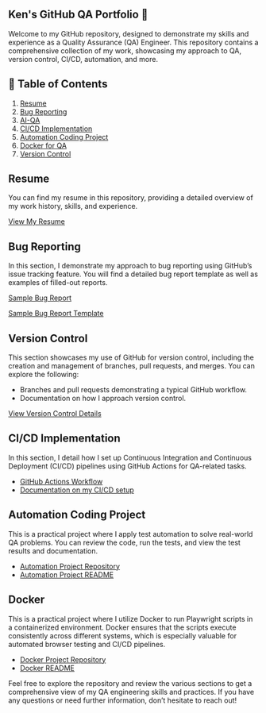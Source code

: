 ## Ken's GitHub QA Portfolio 👋
Welcome to my GitHub repository, designed to demonstrate my skills and experience as a Quality Assurance (QA) Engineer. This repository contains a comprehensive collection of my work, showcasing my approach to QA, version control, CI/CD, automation, and more.
## 📄 Table of Contents

1. [Resume](https://github.com/Ken-nedy1/Resume)
2. [Bug Reporting](https://github.com/Ken-nedy1/Bug-Reporting)
3. [AI-QA](https://github.com/Ken-nedy1/AI-QA)
4. [CI/CD Implementation](https://github.com/Ken-nedy1/CI-CD)
5. [Automation Coding Project](https://github.com/Ken-nedy1/Automation-Project)
6. [Docker for QA](https://github.com/Ken-nedy1/Docker-QA)
7. [Version Control](https://github.com/Ken-nedy1/Version-Control)

## Resume
You can find my resume in this repository, providing a detailed overview of my work history, skills, and experience.

[View My Resume](https://github.com/Ken-nedy1/Resume)

## Bug Reporting
In this section, I demonstrate my approach to bug reporting using GitHub’s issue tracking feature. You will find a detailed bug report template as well as examples of filled-out reports.

[Sample Bug Report](https://github.com/Ken-nedy1/Bug-Reporting)

[Sample Bug Report Template](https://github.com/Ken-nedy1/Bug-Reporting-Template)

## Version Control
This section showcases my use of GitHub for version control, including the creation and management of branches, pull requests, and merges. You can explore the following:
- Branches and pull requests demonstrating a typical GitHub workflow.
- Documentation on how I approach version control.

[View Version Control Details](https://github.com/Ken-nedy1/Version-Control)

## CI/CD Implementation

In this section, I detail how I set up Continuous Integration and Continuous Deployment (CI/CD) pipelines using GitHub Actions for QA-related tasks.

- [GitHub Actions Workflow](https://github.com/Ken-nedy1/CI-CD)
- [Documentation on my CI/CD setup](https://github.com/Ken-nedy1/CI-CD/Documentation)


## Automation Coding Project

This is a practical project where I apply test automation to solve real-world QA problems. You can review the code, run the tests, and view the test results and documentation.

- [Automation Project Repository](https://github.com/Ken-nedy1/Automation-Project)
- [Automation Project README](https://github.com/Ken-nedy1/Automation-Project/blob/main/Automation-Demo.md)

## Docker

This is a practical project where I utilize Docker to run Playwright scripts in a containerized environment. Docker ensures that the scripts execute consistently across different systems, which is especially valuable for automated browser testing and CI/CD pipelines.

- [Docker Project Repository](https://github.com/Ken-nedy1/Docker)
- [Docker README](https://github.com/Ken-nedy1/Docker/blob/main/Playwright-Docker-Demo.md)


Feel free to explore the repository and review the various sections to get a comprehensive view of my QA engineering skills and practices. If you have any questions or need further information, don’t hesitate to reach out!
